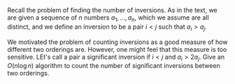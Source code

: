 Recall the problem of finding the number of inversions. As in the text,
we are given a sequence of $n$ numbers $a_1, ..., a_n$, which we assume
are all distinct, and we define an inversion to be a pair $i < j$ such
that $a_i > a_j$. 

We motivated the problem of counting inversions as a good measure of
how different two orderings are. However, one might feel that this
measure is too sensitive. LEt's call a pair a significant inversion if
$i < j$ and $a_i > 2a_j$. Give an $O(n \log n)$ algorithm to count
the number of significant inversions between two orderings.
